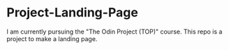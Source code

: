 # Project-Landing-Page
I am currently pursuing the "The Odin Project (TOP)" course.
This repo is a project to make a landing page.
